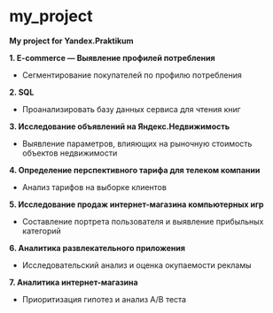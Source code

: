 # my_project
**My project for Yandex.Praktikum**

**1. E-commerce — Выявление профилей потребления**
  - Сегментирование покупателей по профилю потребления

**2. SQL**
  - Проанализировать базу данных сервиса для чтения книг

**3. Исследование объявлений на Яндекс.Недвижимость**
  - Выявление параметров, влияющих на рыночную стоимость объектов недвижимости

**4. Определение перспективного тарифа для телеком компании**
  - Анализ тарифов на выборке клиентов

**5. Исследование продаж интернет-магазина компьютерных игр**
  - Составление портрета пользователя и выявление прибыльных категорий 

**6. Аналитика развлекательного приложения**
  - Исследовательский анализ и оценка окупаемости рекламы

**7. Аналитика интернет-магазина**
  - Приоритизация гипотез и анализ A/B теста
